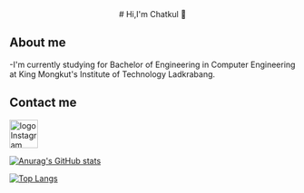 <div align= 'center'>
# Hi,I'm Chatkul 🤣
</div>

## About me
-I'm currently studying for Bachelor of Engineering in Computer Engineering at King Mongkut's Institute of Technology Ladkrabang.

## Contact me
[<img src="https://www.transparentpng.com/thumb/logo-instagram/kuQpOb-logo-instagram-images.png" alt="logo Instagram Images @transparentpng.com" width='50px'/>][IG]

[![Anurag's GitHub stats](https://github-readme-stats.vercel.app/api?username=MisterCellar)](https://github.com/anuraghazra/github-readme-stats)


[![Top Langs](https://github-readme-stats.vercel.app/api/top-langs/?username=anuraghazra)](https://github.com/anuraghazra/github-readme-stats)


<!--
**MisterCellar/MisterCellar** is a ✨ _special_ ✨ repository because its `README.md` (this file) appears on your GitHub profile.

Here are some ideas to get you started:

- 🔭 I’m currently working on ...
- 🌱 I’m currently learning ...
- 👯 I’m looking to collaborate on ...
- 🤔 I’m looking for help with ...
- 💬 Ask me about ...
- 📫 How to reach me: ...
- 😄 Pronouns: ...
- ⚡ Fun fact: ...
-->
[IG]: https://www.instagram.com/bchatkul/?hl=en
